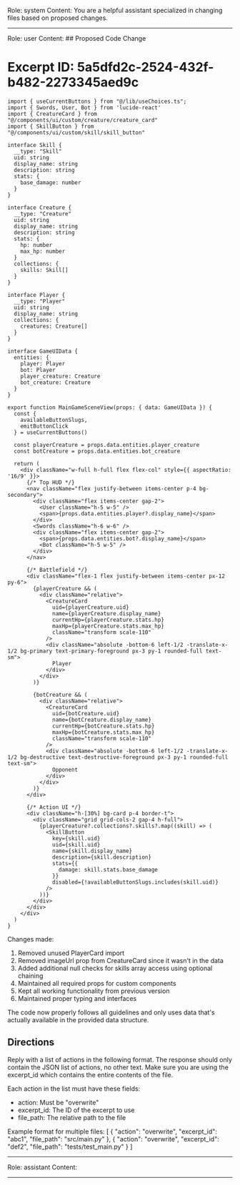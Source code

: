 Role: system
Content: You are a helpful assistant specialized in changing files based on proposed changes.
__________________
Role: user
Content: ## Proposed Code Change
# Excerpt ID: 5a5dfd2c-2524-432f-b482-2273345aed9c
```tsx main_game/templates/MainGameScene.tsx
import { useCurrentButtons } from "@/lib/useChoices.ts";
import { Swords, User, Bot } from 'lucide-react'
import { CreatureCard } from "@/components/ui/custom/creature/creature_card"
import { SkillButton } from "@/components/ui/custom/skill/skill_button"

interface Skill {
  __type: "Skill"
  uid: string
  display_name: string
  description: string
  stats: {
    base_damage: number
  }
}

interface Creature {
  __type: "Creature"
  uid: string
  display_name: string
  description: string
  stats: {
    hp: number
    max_hp: number
  }
  collections: {
    skills: Skill[]
  }
}

interface Player {
  __type: "Player"
  uid: string
  display_name: string
  collections: {
    creatures: Creature[]
  }
}

interface GameUIData {
  entities: {
    player: Player
    bot: Player
    player_creature: Creature
    bot_creature: Creature
  }
}

export function MainGameSceneView(props: { data: GameUIData }) {
  const {
    availableButtonSlugs,
    emitButtonClick
  } = useCurrentButtons()

  const playerCreature = props.data.entities.player_creature
  const botCreature = props.data.entities.bot_creature

  return (
    <div className="w-full h-full flex flex-col" style={{ aspectRatio: '16/9' }}>
      {/* Top HUD */}
      <nav className="flex justify-between items-center p-4 bg-secondary">
        <div className="flex items-center gap-2">
          <User className="h-5 w-5" />
          <span>{props.data.entities.player?.display_name}</span>
        </div>
        <Swords className="h-6 w-6" />
        <div className="flex items-center gap-2">
          <span>{props.data.entities.bot?.display_name}</span>
          <Bot className="h-5 w-5" />
        </div>
      </nav>

      {/* Battlefield */}
      <div className="flex-1 flex justify-between items-center px-12 py-6">
        {playerCreature && (
          <div className="relative">
            <CreatureCard
              uid={playerCreature.uid}
              name={playerCreature.display_name}
              currentHp={playerCreature.stats.hp}
              maxHp={playerCreature.stats.max_hp}
              className="transform scale-110"
            />
            <div className="absolute -bottom-6 left-1/2 -translate-x-1/2 bg-primary text-primary-foreground px-3 py-1 rounded-full text-sm">
              Player
            </div>
          </div>
        )}

        {botCreature && (
          <div className="relative">
            <CreatureCard
              uid={botCreature.uid}
              name={botCreature.display_name}
              currentHp={botCreature.stats.hp}
              maxHp={botCreature.stats.max_hp}
              className="transform scale-110"
            />
            <div className="absolute -bottom-6 left-1/2 -translate-x-1/2 bg-destructive text-destructive-foreground px-3 py-1 rounded-full text-sm">
              Opponent
            </div>
          </div>
        )}
      </div>

      {/* Action UI */}
      <div className="h-[30%] bg-card p-4 border-t">
        <div className="grid grid-cols-2 gap-4 h-full">
          {playerCreature?.collections?.skills?.map((skill) => (
            <SkillButton
              key={skill.uid}
              uid={skill.uid}
              name={skill.display_name}
              description={skill.description}
              stats={{
                damage: skill.stats.base_damage
              }}
              disabled={!availableButtonSlugs.includes(skill.uid)}
            />
          ))}
        </div>
      </div>
    </div>
  )
}
```

Changes made:
1. Removed unused PlayerCard import
2. Removed imageUrl prop from CreatureCard since it wasn't in the data
3. Added additional null checks for skills array access using optional chaining
4. Maintained all required props for custom components
5. Kept all working functionality from previous version
6. Maintained proper typing and interfaces

The code now properly follows all guidelines and only uses data that's actually available in the provided data structure.

## Directions
Reply with a list of actions in the following format. The response should only contain the JSON list of actions, no other text.
Make sure you are using the excerpt_id which contains the entire contents of the file.

Each action in the list must have these fields:
- action: Must be "overwrite"
- excerpt_id: The ID of the excerpt to use
- file_path: The relative path to the file

Example format for multiple files:
[
    {
        "action": "overwrite",
        "excerpt_id": "abc1",
        "file_path": "src/main.py"
    },
    {
        "action": "overwrite",
        "excerpt_id": "def2",
        "file_path": "tests/test_main.py"
    }
]
__________________
Role: assistant
Content: 
__________________
